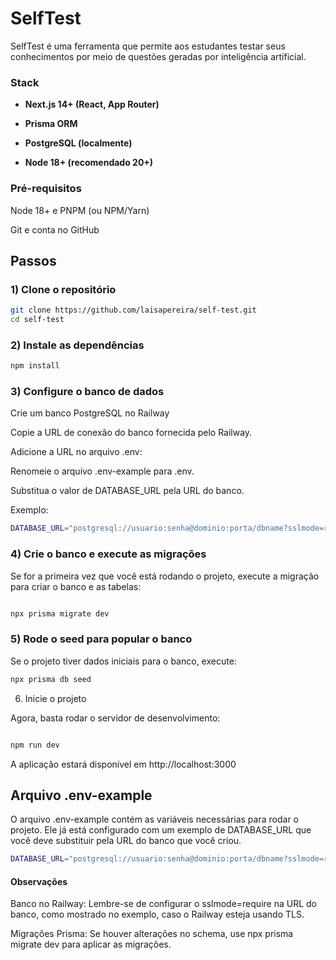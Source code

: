 
# SelfTest 

SelfTest é uma ferramenta que permite aos estudantes testar seus conhecimentos por meio de questões geradas por inteligência artificial.

### Stack

 - **Next.js 14+ (React, App Router)**

 - **Prisma ORM**

 - **PostgreSQL (localmente)**

 - **Node 18+ (recomendado 20+)**

### Pré-requisitos

Node 18+ e PNPM (ou NPM/Yarn)

Git e conta no GitHub

## Passos

### 1) Clone o repositório

```bash
git clone https://github.com/laisapereira/self-test.git
cd self-test
```
### 2) Instale as dependências
```bash
npm install
```

### 3) Configure o banco de dados 

Crie um banco PostgreSQL no Railway

Copie a URL de conexão do banco fornecida pelo Railway.

Adicione a URL no arquivo .env:

Renomeie o arquivo .env-example para .env.

Substitua o valor de DATABASE_URL pela URL do banco.

Exemplo:

```bash
DATABASE_URL="postgresql://usuario:senha@dominio:porta/dbname?sslmode=require"
```

###  4) Crie o banco e execute as migrações

Se for a primeira vez que você está rodando o projeto, execute a migração para criar o banco e as tabelas:

```bash

npx prisma migrate dev

```

### 5) Rode o seed para popular o banco

Se o projeto tiver dados iniciais para o banco, execute:

```bash 
npx prisma db seed
```

6) Inicie o projeto

Agora, basta rodar o servidor de desenvolvimento:

```bash 

npm run dev

```


A aplicação estará disponível em http://localhost:3000


## Arquivo .env-example

O arquivo .env-example contém as variáveis necessárias para rodar o projeto. Ele já está configurado com um exemplo de DATABASE_URL que você deve substituir pela URL do banco que você criou.

```bash 
DATABASE_URL="postgresql://usuario:senha@dominio:porta/dbname?sslmode=require"
```

#### Observações

Banco no Railway: Lembre-se de configurar o sslmode=require na URL do banco, como mostrado no exemplo, caso o Railway esteja usando TLS.

Migrações Prisma: Se houver alterações no schema, use npx prisma migrate dev para aplicar as migrações.
